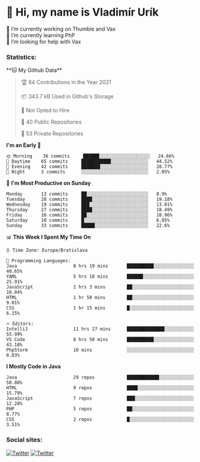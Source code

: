 <h1> 👋 Hi, my name is Vladimír Urík</h1>
<p>
 🔭 I’m currently working on Thumbie and Vax<br>
 🌱 I’m currently learning PhP<br>
 🤔 I’m looking for help with Vax<br>
</p>
<h3>Statistics:</h3>
<!--START_SECTION:waka-->
**🐱 My Github Data** 

> 🏆 84 Contributions in the Year 2021
 > 
> 📦 343.7 kB Used in Github's Storage 
 > 
> 🚫 Not Opted to Hire
 > 
> 📜 40 Public Repositories 
 > 
> 🔑 53 Private Repositories  
 > 
**I'm an Early 🐤** 

```text
🌞 Morning    36 commits     ██████░░░░░░░░░░░░░░░░░░░   24.66% 
🌆 Daytime    65 commits     ███████████░░░░░░░░░░░░░░   44.52% 
🌃 Evening    42 commits     ███████░░░░░░░░░░░░░░░░░░   28.77% 
🌙 Night      3 commits      ░░░░░░░░░░░░░░░░░░░░░░░░░   2.05%

```
📅 **I'm Most Productive on Sunday** 

```text
Monday       13 commits     ██░░░░░░░░░░░░░░░░░░░░░░░   8.9% 
Tuesday      28 commits     ████░░░░░░░░░░░░░░░░░░░░░   19.18% 
Wednesday    19 commits     ███░░░░░░░░░░░░░░░░░░░░░░   13.01% 
Thursday     27 commits     ████░░░░░░░░░░░░░░░░░░░░░   18.49% 
Friday       16 commits     ██░░░░░░░░░░░░░░░░░░░░░░░   10.96% 
Saturday     10 commits     █░░░░░░░░░░░░░░░░░░░░░░░░   6.85% 
Sunday       33 commits     █████░░░░░░░░░░░░░░░░░░░░   22.6%

```


📊 **This Week I Spent My Time On** 

```text
⌚︎ Time Zone: Europe/Bratislava

💬 Programming Languages: 
Java                     8 hrs 19 mins       ██████████░░░░░░░░░░░░░░░   40.65% 
YAML                     5 hrs 18 mins       ██████░░░░░░░░░░░░░░░░░░░   25.91% 
JavaScript               2 hrs 3 mins        ██░░░░░░░░░░░░░░░░░░░░░░░   10.04% 
HTML                     1 hr 50 mins        ██░░░░░░░░░░░░░░░░░░░░░░░   9.01% 
CSS                      1 hr 15 mins        █░░░░░░░░░░░░░░░░░░░░░░░░   6.15%

🔥 Editors: 
IntelliJ                 11 hrs 27 mins      ██████████████░░░░░░░░░░░   55.99% 
VS Code                  8 hrs 50 mins       ██████████░░░░░░░░░░░░░░░   43.18% 
PhpStorm                 10 mins             ░░░░░░░░░░░░░░░░░░░░░░░░░   0.83%

```

**I Mostly Code in Java** 

```text
Java                     29 repos            ████████████░░░░░░░░░░░░░   50.88% 
HTML                     9 repos             ████░░░░░░░░░░░░░░░░░░░░░   15.79% 
JavaScript               7 repos             ███░░░░░░░░░░░░░░░░░░░░░░   12.28% 
PHP                      5 repos             ██░░░░░░░░░░░░░░░░░░░░░░░   8.77% 
CSS                      2 repos             █░░░░░░░░░░░░░░░░░░░░░░░░   3.51%

```



<!--END_SECTION:waka-->

<h3>Social sites:</h3>
<p><a href="https://twitter.com/GGGEDR" target="_blank"><img alt="Twitter" src="https://img.shields.io/badge/twitter-%231DA1F2.svg?&style=for-the-badge&logo=twitter&logoColor=white" /></a> <a href="https://www.reddit.com/user/GGGEDR" target="_blank"><img alt="Twitter" src="https://img.shields.io/badge/reddit-%23FE6262.svg?&style=for-the-badge&logo=reddit&logoColor=white" /></a>
</p>
